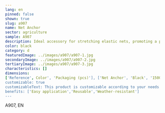 ```yaml
---
lang: en
pinned: false
shown: true
slug: a907
name: Net Anchor
sector: agriculture
sample: A907
description: Ideal accessory for stretching elastic nets, promoting a perfect fixation of the net.
color: black
category: d
featuredImage: ../images/a907/a907-1.jpg
secondaryImage: ../images/a907/a907-2.jpg
tertiaryImage: ../images/a907/a907-3.jpg
characteristics: []
dimensions: 
['Reference', Color', 'Packaging (pcs)'], ['Net Anchor', 'Black', '1500']
customizable: true
customizableText: This product is customizable according to your needs. Contact us for more information.
benefits: ['Easy application','Reusable','Weather-resistant']
---
```


A907, EN
